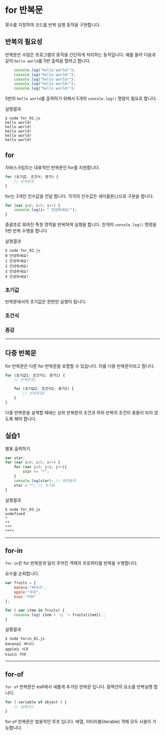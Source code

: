 # for 반복문
횟수를 지정하여 코드를 반복 실행 동작을 구현합니다.


## 반복의 필요성
반복문은 수많은 프로그램의 동작을 간단하게 처리하는 동작입니다. 예를 들어 다음과 같이 `hello world`를 5번 출력을 할려고 합니다.

```javascript
    console.log("hello world!");
    console.log("hello world!");
    console.log("hello world!");
    console.log("hello world!");
    console.log("hello world!");
```

5번의 `hello world`를 출력하기 위해서 5개의 `console.log()` 명령이 필요로 합니다.

실행결과
```
$ node for_01.js
hello world!
hello world!
hello world!
hello world!
hello world!
```

## for
자바스크립트는 대표적인 반복문인 for를 지원합니다.

```javascript
for (초기값; 조건식; 증가) {
    // 반복문장
}
```

for는 3개인 인수값을 전달 합니다. 각각의 인수값은 세미콜론(;)으로 구분을 합니다.

```javascript
for (var i=0; i<5; i++) {
    console.log(i+ " 안녕하세요!");
}
```

중괄호로 묶여진 특정 영역을 반복하여 실행을 합니다. 한개의 `console.log()` 명령을 5번 반복 수행을 합니다.

실행결과
```
$ node for_02.js
0 안녕하세요!
1 안녕하세요!
2 안녕하세요!
3 안녕하세요!
4 안녕하세요!
```

### 초기값
반복문에서의 초기값은 한번만 실행이 됩니다.

### 조건식

### 증감

---

## 다중 반복문
for 반복문은 다른 for 반복문을 포함할 수 있습니다. 이를 다중 반복문이라고 합니다.

```javascript
for (초기값1; 조건식1; 증가1) {
    // 반복문장1

    for (초기값2; 조건식2; 증가2) {
        // 반복문장2
    }
}
```

다중 반복문을 설계할 때에는 상위 반복문의 조건과 하위 반복의 조건이 충돌이 되지 않도록 해야 합니다.

## 실습1
별표 출력하기

```javascript
var star;
for (var i=0; i<5; i++) {
    for (var j=0; j<i; j++){
        star += "*";
    }
    console.log(star); // 화면출력
    star = ""; // 초기화
}
```

실행결과
```
$ node for_03.js
undefined
*
**
***
****
```





---

## for-in
`for-in`은 for 반복문과 달리 주어진 객체의 프로퍼티를 반복을 수행합니다.

요수를 순회합니다.

```javascript
var fruits = {
    banana:"바나나", 
    apple:"사과", 
    kiwi:"키위"
};

for ( var item in fruits) {
    console.log( item + '는 '+ fruits[item]) ;
}
```

실행결과
```
$ node forin_01.js
banana는 바나나
apple는 사과
kiwi는 키위

```

---

## for-of
`for of` 반복문은 es6에서 새롭게 추가된 반복문 입니다.
컬렉션의 요소를 반복실행 합니다.

```javascript
for ( variable of object ) {
    // 실행코드
}
```

for-of 반복문은 범용적인 루프 입니다.
배열, 이터러블(iterable) 객체 모두 사용이 가능합니다.

